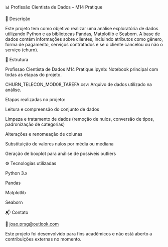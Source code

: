 📊 Profissão Cientista de Dados – M14 Pratique

📝 Descrição

Este projeto tem como objetivo realizar uma análise exploratória de dados utilizando Python e as bibliotecas Pandas, Matplotlib e Seaborn. A base de dados contém informações sobre clientes, incluindo atributos como gênero, forma de pagamento, serviços contratados e se o cliente cancelou ou não o serviço (churn).

📁 Estrutura

Profissao Cientista de Dados M14 Pratique.ipynb: Notebook principal com todas as etapas do projeto.

CHURN_TELECON_MOD08_TAREFA.csv: Arquivo de dados utilizado na análise.

Etapas realizadas no projeto:

Leitura e compreensão do conjunto de dados

Limpeza e tratamento de dados (remoção de nulos, conversão de tipos, padronização de categorias)

Alterações e renomeação de colunas

Substituição de valores nulos por média ou mediana

Geração de boxplot para análise de possíveis outliers

⚙️ Tecnologias utilizadas

Python 3.x

Pandas

Matplotlib

Seaborn

📬 Contato

📧 joao.prsg@outlook.com

Este projeto foi desenvolvido para fins acadêmicos e não está aberto a contribuições externas no momento.
